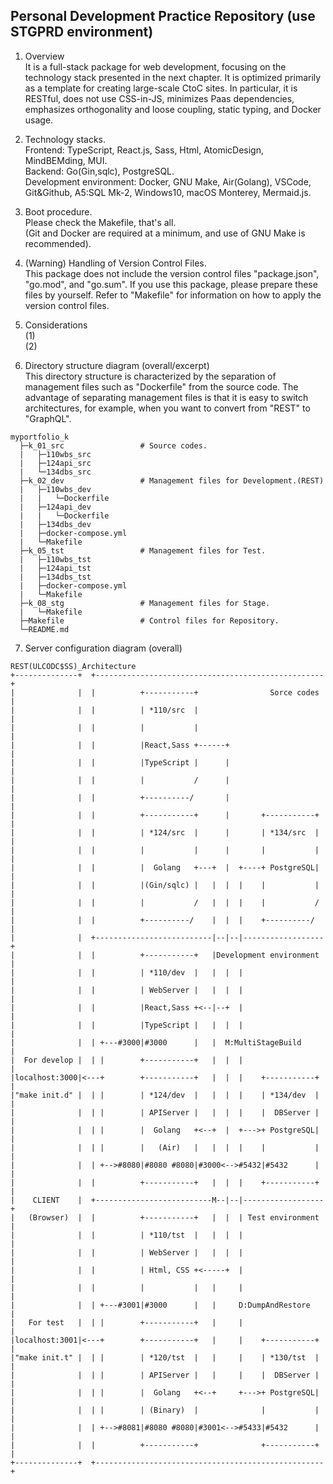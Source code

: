 ## Personal Development Practice Repository (use STGPRD environment)
1. Overview  
It is a full-stack package for web development, focusing on the technology stack presented in the next chapter. It is optimized primarily as a template for creating large-scale CtoC sites. In particular, it is RESTful, does not use CSS-in-JS, minimizes Paas dependencies, emphasizes orthogonality and loose coupling, static typing, and Docker usage.  

2. Technology stacks.  
Frontend: TypeScript, React.js, Sass, Html, AtomicDesign, MindBEMding, MUI.  
Backend: Go(Gin,sqlc), PostgreSQL.  
Development environment: Docker, GNU Make, Air(Golang), VSCode, Git&Github, A5:SQL Mk-2, Windows10, macOS Monterey, Mermaid.js.  

3. Boot procedure.  
Please check the Makefile, that's all.  
(Git and Docker are required at a minimum, and use of GNU Make is recommended).  

4. (Warning) Handling of Version Control Files.  
This package does not include the version control files "package.json", "go.mod", and "go.sum". If you use this package, please prepare these files by yourself. Refer to "Makefile" for information on how to apply the version control files.  

5. Considerations  
(1)  
(2)  

6. Directory structure diagram (overall/excerpt)  
This directory structure is characterized by the separation of management files such as "Dockerfile" from the source code. The advantage of separating management files is that it is easy to switch architectures, for example, when you want to convert from "REST" to "GraphQL".  
```
myportfolio_k
  ├─k_01_src                 # Source codes.
  |   ├─110wbs_src
  |   ├─124api_src
  |   └─134dbs_src
  ├─k_02_dev                 # Management files for Development.(REST)
  |   ├─110wbs_dev
  |   |   └─Dockerfile
  |   ├─124api_dev
  |   |   └─Dockerfile
  |   ├─134dbs_dev
  |   ├─docker-compose.yml
  |   └─Makefile
  ├─k_05_tst                 # Management files for Test.
  |   ├─110wbs_tst
  |   ├─124api_tst
  |   ├─134dbs_tst
  |   ├─docker-compose.yml
  |   └─Makefile
  ├─k_08_stg                 # Management files for Stage.
  |   └─Makefile
  ├─Makefile                 # Control files for Repository.
  └─README.md
```
7. Server configuration diagram (overall)  
```
REST(ULCODC$SS)_Architecture
+--------------+  +---------------------------------------------------+
|              |  |          +-----------+                Sorce codes |
|              |  |          | *110/src  |                            |
|              |  |          |           |                            |
|              |  |          |React,Sass +------+                     |
|              |  |          |TypeScript |      |                     |
|              |  |          |           /      |                     |
|              |  |          +----------/       |                     |
|              |  |          +-----------+      |       +-----------+ |
|              |  |          | *124/src  |      |       | *134/src  | |
|              |  |          |           |      |       |           | |
|              |  |          |  Golang   +---+  |  +----+ PostgreSQL| |
|              |  |          |(Gin/sqlc) |   |  |  |    |           | |
|              |  |          |           /   |  |  |    |           / |
|              |  |          +----------/    |  |  |    +----------/  |
|              |  +--------------------------|--|--|------------------+
|              |  |          +-----------+   |Development environment |
|              |  |          | *110/dev  |   |  |  |                  |
|              |  |          | WebServer |   |  |  |                  |
|              |  |          |React,Sass +<--|--+  |                  |
|              |  |          |TypeScript |   |  |  |                  |
|              |  | +---#3000|#3000      |   |  M:MultiStageBuild     |
|  For develop |  | |        +-----------+   |  |  |                  |
|localhost:3000|<---+        +-----------+   |  |  |    +-----------+ |
|"make init.d" |  | |        | *124/dev  |   |  |  |    | *134/dev  | |
|              |  | |        | APIServer |   |  |  |    |  DBServer | |
|              |  | |        |  Golang   +<--+  |  +--->+ PostgreSQL| |
|              |  | |        |   (Air)   |   |  |  |    |           | |
|              |  | +-->#8080|#8080 #8080|#3000<-->#5432|#5432      | |
|              |  |          +-----------+   |  |  |    +-----------+ |
|    CLIENT    |  +--------------------------M--|--|------------------+
|   (Browser)  |  |          +-----------+   |  |  | Test environment |
|              |  |          | *110/tst  |   |  |  |                  |
|              |  |          | WebServer |   |  |  |                  |
|              |  |          | Html, CSS +<-----+  |                  |
|              |  |          |           |   |     |                  |
|              |  | +---#3001|#3000      |   |     D:DumpAndRestore   |
|   For test   |  | |        +-----------+   |     |                  |
|localhost:3001|<---+        +-----------+   |     |    +-----------+ |
|"make init.t" |  | |        | *120/tst  |   |     |    | *130/tst  | |
|              |  | |        | APIServer |   |     |    |  DBServer | |
|              |  | |        |  Golang   +<--+     +--->+ PostgreSQL| |
|              |  | |        | (Binary)  |              |           | |
|              |  | +-->#8081|#8080 #8080|#3001<-->#5433|#5432      | |
|              |  |          +-----------+              +-----------+ |
+--------------+  +---------------------------------------------------+
```


<!--
使いやすさを優先せず、１０年後でも理解できるコードを！

-->

